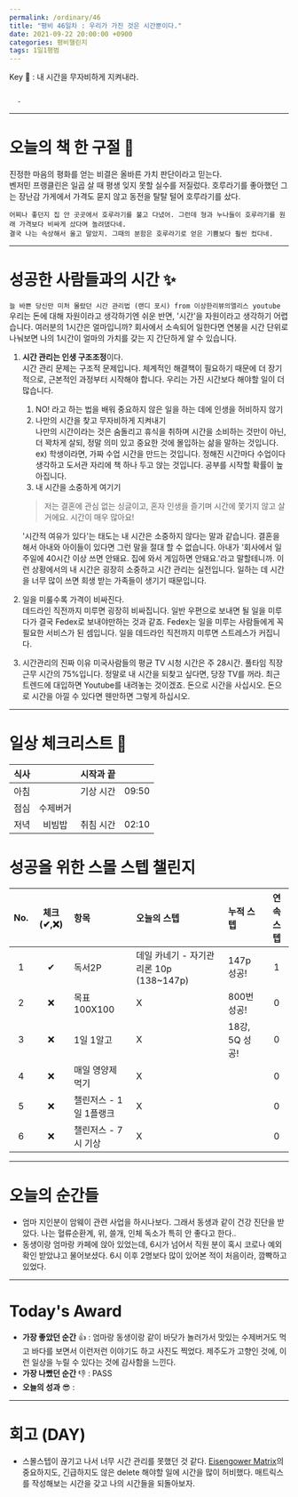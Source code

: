 ```yaml
---
permalink: /ordinary/46
title: "평비 46일차 : 우리가 가진 것은 시간뿐이다."
date: 2021-09-22 20:00:00 +0900
categories: 평비챌린지
tags: 1일1평범
---  
```

Key 🔑 : 내 시간을 무자비하게 지켜내라.
```

  - 
```

---
# 오늘의 책 한 구절 📕
진정한 마음의 평화를 얻는 비결은 올바른 가치 판단이라고 믿는다.  
벤저민 프랭클린은 일곱 살 때 평생 잊지 못할 실수를 저질렀다. 호루라기를 좋아했던 그는 장난감 가게에서 가격도 묻지 않고 동전을 탈탈 털어 호루라기를 샀다.  

```
어찌나 좋던지 집 안 곳곳에서 호루라기를 불고 다녔어. 그런데 형과 누나들이 호루라기를 원래 가격보다 비싸게 샀다며 놀려댔다네.
결국 나는 속상해서 울고 말았지. 그때의 분함은 호루라기로 얻은 기쁨보다 훨씬 컸다네.
```

---
# 성공한 사람들과의 시간 ✨
`늘 바쁜 당신만 미처 몰랐던 시간 관리법 (랜디 포시) from 이상한리뷰의앨리스 youtube`  
우리는 돈에 대해 자원이라고 생각하기엔 쉬운 반면, '시간'을 자원이라고 생각하기 어렵습니다. 여러분의 1시간은 얼마입니까? 회사에서 소속되어 일한다면 연봉을 시간 단위로 나눠보면 나의 1시간이 얼마의 가치를 갖는 지 간단하게 알 수 있습니다.  
1. **시간 관리는 인생 구조조정**이다.  
  시간 관리 문제는 구조적 문제입니다. 체계적인 해결책이 필요하기 때문에 더 장기적으로, 근본적인 과정부터 시작해야 합니다. 우리는 가진 시간보다 해야할 일이 더 많습니다.  
    1) NO! 라고 하는 법을 배워 중요하지 않은 일을 하는 데에 인생을 허비하지 않기  
    2) 나만의 시간을 찾고 무자비하게 지켜내기  
      나만의 시간이라는 것은 숨돌리고 휴식을 취하며 시간을 소비하는 것만이 아닌, 더 꽉차게 살되, 정말 의미 있고 중요한 것에 몰입하는 삶을 말하는 것입니다.
      ex) 학생이라면, 가짜 수업 시간을 만드는 것입니다. 정해진 시간마다 수업이다 생각하고 도서관 자리에 책 하나 두고 앉는 것입니다. 공부를 시작할 확률이 높아집니다.
    3) 내 시간을 소중하게 여기기
      > 저는 결혼에 관심 없는 싱글이고, 혼자 인생을 즐기며 시간에 쫓기지 않고 살 거에요. 시간이 매우 많아요!  

      '시간적 여유가 있다'는 태도는 내 시간은 소중하지 않다는 말과 같습니다. 결혼을 해서 아내와 아이들이 있다면 그런 말을 절대 할 수 없습니다. 아내가 '회사에서 일주일에 40시간 이상 쓰면 안돼요. 집에 와서 게임하면 안돼요.'라고 말할테니까. 이런 상황에서의 내 시간은 굉장히 소중하고 시간 관리는 실전입니다. 일하는 데 시간을 너무 많이 쓰면 희생 받는 가족들이 생기기 때문입니다.
2. 일을 미룰수록 가격이 비싸진다.  
  데드라인 직전까지 미루면 굉장히 비싸집니다. 일반 우편으로 보내면 될 일을 미루다가 결국 Fedex로 보내야만하는 것과 같죠. Fedex는 일을 미루는 사람들에게 꼭 필요한 서비스가 된 셈입니다. 일을 데드라인 직전까지 미루면 스트레스가 커집니다.
3. 시간관리의 진짜 이유
  미국사람들의 평균 TV 시청 시간은 주 28시간. 풀타임 직장 근무 시간의 75%입니다. 정말로 내 시간을 되찾고 싶다면, 당장 TV를 꺼라. 최근 트렌드에 대입하면 Youtube를 내려놓는 것이겠죠. 돈으로 시간을 사십시오. 돈으로 시간을 아낄 수 있다면 웬만하면 그렇게 하십시오. 

---
# 일상 체크리스트 📃

| 식사 |  | 시작과 끝 |  |
|:----:|:----:|:----:|:----:|
| 아침 |  | 기상 시간 | 09:50 |
| 점심 | 수제버거 |  |  |
| 저녁 | 비빔밥 | 취침 시간 | 02:10 |

# 성공을 위한 스몰 스텝 챌린지

| No. | 체크(✔,❌) | 항목 | 오늘의 스텝 | 누적 스텝 | 연속 스텝 |
|:----:|:----:|:----|:----|:----|:----:|
| 1 | ✔ | 독서2P | 데일 카네기 - 자기관리론 10p (138~147p) | 147p 성공! | 1 |
| 2 | ❌ | 목표 100X100 | X | 800번 성공! | 0 |
| 3 | ❌ | 1일 1알고 | X | 18강, 5Q 성공! | 0 |
| 4 | ❌ | 매일 영양제 먹기 | X |  | 0 |
| 5 | ❌ | 챌린저스 - 1일 1플랭크 | X |  | 0 |
| 6 | ❌ | 챌린저스 - 7시 기상 | X |  | 0 |

---
# 오늘의 순간들 
- 엄마 지인분이 암웨이 관련 사업을 하시나보다. 그래서 동생과 같이 건강 진단을 받았다. 나는 혈류순환계, 위, 쓸개, 인체 독소가 특히 안 좋다고 한다..
- 동생이랑 엄마랑 카페에 앉아 있었는데, 6시가 넘어서 직원 분이 혹시 코로나 예외 확인 받았냐고 물어보셨다. 6시 이후 2명보다 많이 있어본 적이 처음이라, 깜빡하고 있었다.

---
# Today's Award
- **가장 좋았던 순간** 👍 : 엄마랑 동생이랑 같이 바닷가 놀러가서 맛있는 수제버거도 먹고 바다를 보면서 이런저런 이야기도 하고 사진도 찍었다. 제주도가 고향인 것에, 이런 일상을 누릴 수 있다는 것에 감사함을 느낀다.  
- **가장 나빴던 순간** 👎 : PASS  
- **오늘의 성과** 😎 :  

---
# 회고 (DAY)
- 스몰스텝이 끊기고 나서 너무 시간 관리를 못했던 것 같다. [Eisengower Matrix](https://rlaghdcjf12.github.io/ordinary/40)의 중요하지도, 긴급하지도 않은 delete 해야할 일에 시간을 많이 허비했다. 매트릭스를 작성해보는 시간을 갖고 나의 시간들을 되돌아보자.